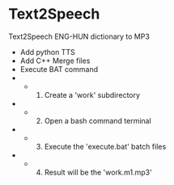 # Text2Speech
Text2Speech ENG-HUN dictionary to MP3
 * Add python TTS
 * Add C++ Merge files
 * Execute BAT command
 * * 1. Create a 'work' subdirectory
 * * 2. Open a bash command terminal
 * * 3. Execute the 'execute.bat' batch files
 * * 4. Result will be the 'work.m1.mp3'
